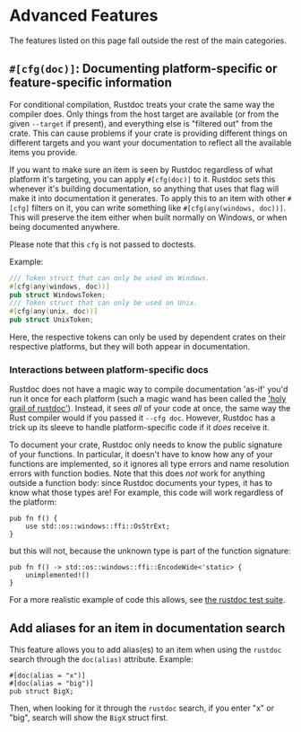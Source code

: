 # Advanced Features

The features listed on this page fall outside the rest of the main categories.

## `#[cfg(doc)]`: Documenting platform-specific or feature-specific information

For conditional compilation, Rustdoc treats your crate the same way the compiler does. Only things
from the host target are available (or from the given `--target` if present), and everything else is
"filtered out" from the crate. This can cause problems if your crate is providing different things
on different targets and you want your documentation to reflect all the available items you
provide.

If you want to make sure an item is seen by Rustdoc regardless of what platform it's targeting,
you can apply `#[cfg(doc)]` to it. Rustdoc sets this whenever it's building documentation, so
anything that uses that flag will make it into documentation it generates. To apply this to an item
with other `#[cfg]` filters on it, you can write something like `#[cfg(any(windows, doc))]`.
This will preserve the item either when built normally on Windows, or when being documented
anywhere.

Please note that this `cfg` is not passed to doctests.

Example:

```rust
/// Token struct that can only be used on Windows.
#[cfg(any(windows, doc))]
pub struct WindowsToken;
/// Token struct that can only be used on Unix.
#[cfg(any(unix, doc))]
pub struct UnixToken;
```

Here, the respective tokens can only be used by dependent crates on their respective platforms, but
they will both appear in documentation.

### Interactions between platform-specific docs

Rustdoc does not have a magic way to compile documentation 'as-if' you'd run it once for each
platform (such a magic wand has been called the ['holy grail of rustdoc'][#1998]). Instead,
it sees *all* of your code at once, the same way the Rust compiler would if you passed it
`--cfg doc`. However, Rustdoc has a trick up its sleeve to handle platform-specific code if it
*does* receive it.

To document your crate, Rustdoc only needs to know the public signature of your functions.
In particular, it doesn't have to know how any of your functions are implemented, so it ignores
all type errors and name resolution errors with function bodies. Note that this does *not*
work for anything outside a function body: since Rustdoc documents your types, it has to
know what those types are! For example, this code will work regardless of the platform:

<!-- `ignore` because doc-tests are run with `rustc`, not `rustdoc` -->
```ignore
pub fn f() {
    use std::os::windows::ffi::OsStrExt;
}
```

but this will not, because the unknown type is part of the function signature:

```ignore
pub fn f() -> std::os::windows::ffi::EncodeWide<'static> {
    unimplemented!()
}
```

For a more realistic example of code this allows, see [the rustdoc test suite][realistic-async].

[#1998]: https://github.com/rust-lang/rust/issues/1998
[realistic-async]: https://github.com/rust-lang/rust/blob/b146000e910ccd60bdcde89363cb6aa14ecc0d95/src/test/rustdoc-ui/error-in-impl-trait/realistic-async.rs

## Add aliases for an item in documentation search

This feature allows you to add alias(es) to an item when using the `rustdoc` search through the
`doc(alias)` attribute. Example:

```rust,no_run
#[doc(alias = "x")]
#[doc(alias = "big")]
pub struct BigX;
```

Then, when looking for it through the `rustdoc` search, if you enter "x" or
"big", search will show the `BigX` struct first.
